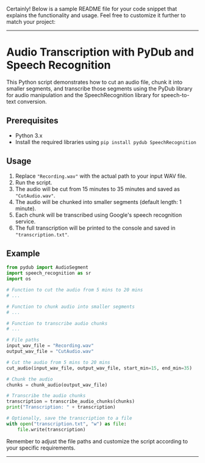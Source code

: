 Certainly! Below is a sample README file for your code snippet that explains the functionality and usage. Feel free to customize it further to match your project:

---

# Audio Transcription with PyDub and Speech Recognition

This Python script demonstrates how to cut an audio file, chunk it into smaller segments, and transcribe those segments using the PyDub library for audio manipulation and the SpeechRecognition library for speech-to-text conversion.

## Prerequisites

- Python 3.x
- Install the required libraries using `pip install pydub SpeechRecognition`

## Usage

1. Replace `"Recording.wav"` with the actual path to your input WAV file.
2. Run the script.
3. The audio will be cut from 15 minutes to 35 minutes and saved as `"CutAudio.wav"`.
4. The audio will be chunked into smaller segments (default length: 1 minute).
5. Each chunk will be transcribed using Google's speech recognition service.
6. The full transcription will be printed to the console and saved in `"transcription.txt"`.

## Example

```python
from pydub import AudioSegment
import speech_recognition as sr
import os

# Function to cut the audio from 5 mins to 20 mins
# ...

# Function to chunk audio into smaller segments
# ...

# Function to transcribe audio chunks
# ...

# File paths
input_wav_file = "Recording.wav"
output_wav_file = "CutAudio.wav"

# Cut the audio from 5 mins to 20 mins
cut_audio(input_wav_file, output_wav_file, start_min=15, end_min=35)

# Chunk the audio
chunks = chunk_audio(output_wav_file)

# Transcribe the audio chunks
transcription = transcribe_audio_chunks(chunks)
print("Transcription: " + transcription)

# Optionally, save the transcription to a file
with open("transcription.txt", "w") as file:
    file.write(transcription)
```

Remember to adjust the file paths and customize the script according to your specific requirements.

---
